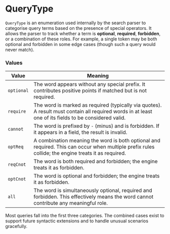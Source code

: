 # QueryType

`QueryType` is an enumeration used internally by the search parser to categorise query terms based on the presence of special operators.  It allows the parser to track whether a term is **optional**, **required**, **forbidden**, or a combination of these roles.  For example, a single token may be both optional and forbidden in some edge cases (though such a query would never match).

### Values

| Value | Meaning |
|-------|---------|
| `optional` | The word appears without any special prefix.  It contributes positive points if matched but is not required. |
| `require` | The word is marked as required (typically via quotes).  A result must contain all required words in at least one of its fields to be considered valid. |
| `cannot` | The word is prefixed by `-` (minus) and is forbidden.  If it appears in a field, the result is invalid. |
| `optReq` | A combination meaning the word is both optional and required.  This can occur when multiple prefix rules collide; the engine treats it as required. |
| `reqCnot` | The word is both required and forbidden; the engine treats it as forbidden. |
| `optCnot` | The word is optional and forbidden; the engine treats it as forbidden. |
| `all` | The word is simultaneously optional, required and forbidden.  This effectively means the word cannot contribute any meaningful role. |

Most queries fall into the first three categories.  The combined cases exist to support future syntactic extensions and to handle unusual scenarios gracefully.
